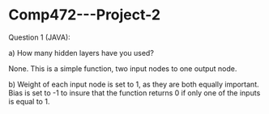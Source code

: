 # Comp472---Project-2

Question 1 (JAVA):

a) How many hidden layers have you used?

  None. This is a simple function, two input nodes to one output node.

b) Weight of each input node is set to 1, as they are both equally important. Bias is set to -1 to insure that the function returns 0 if only one of the inputs is equal to 1.
